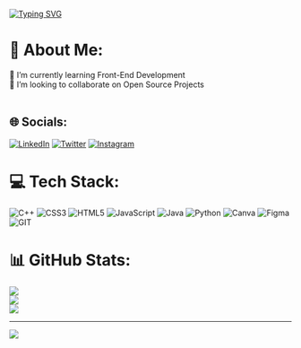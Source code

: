 [![Typing SVG](https://readme-typing-svg.demolab.com?font=Fira+Code&weight=500&size=30&duration=2500&pause=1000&color=1DF7D0&background=FFFFFF00&random=false&width=435&lines=I+am+Abhishek+Sharma%F0%9F%91%8B;Tech+Enthusiast%F0%9F%92%BB;FrontEnd+Developer)](https://git.io/typing-svg)
 # 💫 About Me:
🌱 I’m currently learning Front-End Development  <br>👯 I’m looking to collaborate on Open Source Projects<br><br>


## 🌐 Socials:
[![LinkedIn](https://img.shields.io/badge/LinkedIn-%230077B5.svg?logo=linkedin&logoColor=white)](https://linkedin.com/in/abhishek7-s) [![Twitter](https://img.shields.io/badge/Twitter-%231DA1F2.svg?logo=Twitter&logoColor=white)](https://twitter.com/abhishek7_s) [![Instagram](https://img.shields.io/badge/Instagram-%23E4405F.svg?logo=Instagram&logoColor=white)](https://instagram.com/abhishek7_s)

# 💻 Tech Stack:
![C++](https://img.shields.io/badge/c++-%2300599C.svg?style=for-the-badge&logo=c%2B%2B&logoColor=white) ![CSS3](https://img.shields.io/badge/css3-%231572B6.svg?style=for-the-badge&logo=css3&logoColor=white) ![HTML5](https://img.shields.io/badge/html5-%23E34F26.svg?style=for-the-badge&logo=html5&logoColor=white) ![JavaScript](https://img.shields.io/badge/javascript-%23323330.svg?style=for-the-badge&logo=javascript&logoColor=%23F7DF1E) ![Java](https://img.shields.io/badge/java-%23ED8B00.svg?style=for-the-badge&logo=openjdk&logoColor=white) ![Python](https://img.shields.io/badge/python-3670A0?style=for-the-badge&logo=python&logoColor=ffdd54) ![Canva](https://img.shields.io/badge/Canva-%2300C4CC.svg?style=for-the-badge&logo=Canva&logoColor=white) ![Figma](https://img.shields.io/badge/figma-%23F24E1E.svg?style=for-the-badge&logo=figma&logoColor=white) ![GIT](https://img.shields.io/badge/Git-fc6d26?style=for-the-badge&logo=git&logoColor=white)
# 📊 GitHub Stats:
![](https://github-readme-stats.vercel.app/api?username=abhishek7-s&theme=vue-dark&hide_border=true&include_all_commits=true&count_private=true)<br/>
![](https://github-readme-streak-stats.herokuapp.com/?user=abhishek7-s&theme=vue-dark&hide_border=true)<br/>
![](https://github-readme-stats.vercel.app/api/top-langs/?username=abhishek7-s&theme=vue-dark&hide_border=true&include_all_commits=true&count_private=true&layout=compact)

---
[![](https://visitcount.itsvg.in/api?id=abhishek7-s&icon=5&color=6)](https://visitcount.itsvg.in)
